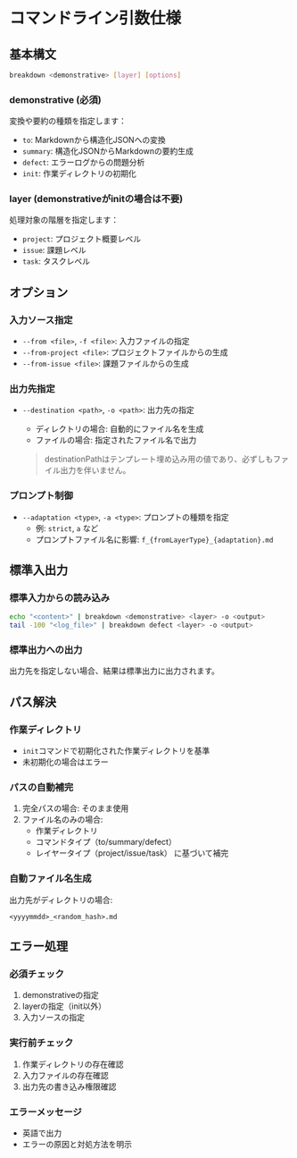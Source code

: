 # コマンドライン引数仕様

## 基本構文

```bash
breakdown <demonstrative> [layer] [options]
```

### demonstrative (必須)

変換や要約の種類を指定します：

- `to`: Markdownから構造化JSONへの変換
- `summary`: 構造化JSONからMarkdownの要約生成
- `defect`: エラーログからの問題分析
- `init`: 作業ディレクトリの初期化

### layer (demonstrativeがinitの場合は不要)

処理対象の階層を指定します：

- `project`: プロジェクト概要レベル
- `issue`: 課題レベル
- `task`: タスクレベル

## オプション

### 入力ソース指定

- `--from <file>`, `-f <file>`: 入力ファイルの指定
- `--from-project <file>`: プロジェクトファイルからの生成
- `--from-issue <file>`: 課題ファイルからの生成

### 出力先指定

- `--destination <path>`, `-o <path>`: 出力先の指定
  - ディレクトリの場合: 自動的にファイル名を生成
  - ファイルの場合: 指定されたファイル名で出力
  
  > destinationPathはテンプレート埋め込み用の値であり、必ずしもファイル出力を伴いません。

### プロンプト制御

- `--adaptation <type>`, `-a <type>`: プロンプトの種類を指定
  - 例: `strict`, `a` など
  - プロンプトファイル名に影響: `f_{fromLayerType}_{adaptation}.md`

## 標準入出力

### 標準入力からの読み込み

```bash
echo "<content>" | breakdown <demonstrative> <layer> -o <output>
tail -100 "<log_file>" | breakdown defect <layer> -o <output>
```

### 標準出力への出力

出力先を指定しない場合、結果は標準出力に出力されます。

## パス解決

### 作業ディレクトリ

- `init`コマンドで初期化された作業ディレクトリを基準
- 未初期化の場合はエラー

### パスの自動補完

1. 完全パスの場合: そのまま使用
2. ファイル名のみの場合:
   - 作業ディレクトリ
   - コマンドタイプ（to/summary/defect）
   - レイヤータイプ（project/issue/task） に基づいて補完

### 自動ファイル名生成

出力先がディレクトリの場合:

```
<yyyymmdd>_<random_hash>.md
```

## エラー処理

### 必須チェック

1. demonstrativeの指定
2. layerの指定（init以外）
3. 入力ソースの指定

### 実行前チェック

1. 作業ディレクトリの存在確認
2. 入力ファイルの存在確認
3. 出力先の書き込み権限確認

### エラーメッセージ

- 英語で出力
- エラーの原因と対処方法を明示
